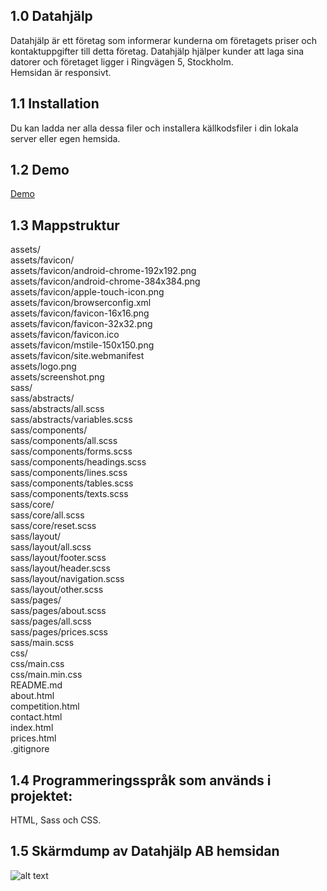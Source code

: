 ## 1.0 Datahjälp

Datahjälp är ett företag som informerar kunderna om företagets priser och kontaktuppgifter till detta företag. Datahjälp hjälper kunder att laga sina datorer och företaget ligger i Ringvägen 5, Stockholm.
<br>Hemsidan är responsivt.

## 1.1 Installation

Du kan ladda ner alla dessa filer och installera källkodsfiler i din lokala server eller egen hemsida.

## 1.2 Demo

<a href='https://fadihanna123.github.io/DatahjalpProjekt/'>Demo</a>

## 1.3 Mappstruktur

assets/<br />
assets/favicon/ <br />
assets/favicon/android-chrome-192x192.png <br />
assets/favicon/android-chrome-384x384.png <br />
assets/favicon/apple-touch-icon.png <br />
assets/favicon/browserconfig.xml <br />
assets/favicon/favicon-16x16.png <br />
assets/favicon/favicon-32x32.png <br />
assets/favicon/favicon.ico <br />
assets/favicon/mstile-150x150.png <br />
assets/favicon/site.webmanifest <br />
assets/logo.png <br />
assets/screenshot.png <br />
sass/ <br />
sass/abstracts/ <br />
sass/abstracts/all.scss <br />
sass/abstracts/variables.scss <br />
sass/components/ <br />
sass/components/all.scss <br />
sass/components/forms.scss <br />
sass/components/headings.scss <br />
sass/components/lines.scss <br />
sass/components/tables.scss <br />
sass/components/texts.scss <br />
sass/core/ <br />
sass/core/all.scss <br />
sass/core/reset.scss <br />
sass/layout/ <br />
sass/layout/all.scss <br />
sass/layout/footer.scss <br />
sass/layout/header.scss <br />
sass/layout/navigation.scss <br />
sass/layout/other.scss <br />
sass/pages/ <br />
sass/pages/about.scss <br />
sass/pages/all.scss <br />
sass/pages/prices.scss <br />
sass/main.scss <br />
css/ <br />
css/main.css <br />
css/main.min.css <br />
README.md <br />
about.html <br />
competition.html <br />
contact.html <br />
index.html <br />
prices.html <br />
.gitignore

## 1.4 Programmeringsspråk som används i projektet:

HTML, Sass och CSS.

## 1.5 Skärmdump av Datahjälp AB hemsidan

![alt text](https://github.com/fadihanna123/DatahjalpProjekt/blob/master/Sk%C3%A4rmbild%202022-05-12%20232111.png "Screenshot av hemsidan")
